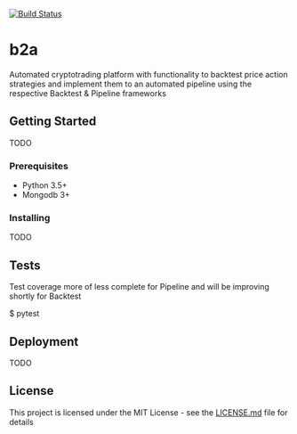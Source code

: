 [![Build Status](https://travis-ci.org/simonydbutt/b2a.svg?branch=master)](https://travis-ci.org/simonydbutt/b2a)

# b2a

Automated cryptotrading platform with functionality to backtest price action strategies and implement them to an automated pipeline using the respective Backtest & Pipeline frameworks

## Getting Started

TODO

### Prerequisites

- Python 3.5+
- Mongodb 3+

### Installing

TODO

## Tests

Test coverage more of less complete for Pipeline and will be improving shortly for Backtest

$ pytest

## Deployment

TODO

## License

This project is licensed under the MIT License - see the [LICENSE.md](LICENSE.md) file for details
